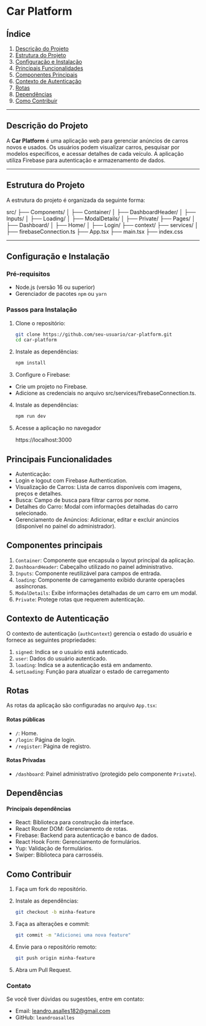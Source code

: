 # Car Platform

## Índice

1. [Descrição do Projeto](#descrição-do-projeto)
2. [Estrutura do Projeto](#estrutura-do-projeto)
3. [Configuração e Instalação](#configuração-e-instalação)
4. [Principais Funcionalidades](#principais-funcionalidades)
5. [Componentes Principais](#componentes-principais)
6. [Contexto de Autenticação](#contexto-de-autenticação)
7. [Rotas](#rotas)
8. [Dependências](#dependências)
9. [Como Contribuir](#como-contribuir)

---

## Descrição do Projeto

A **Car Platform** é uma aplicação web para gerenciar anúncios de carros novos e usados. Os usuários podem visualizar carros, pesquisar por modelos específicos, e acessar detalhes de cada veículo. A aplicação utiliza Firebase para autenticação e armazenamento de dados.

---

## Estrutura do Projeto

A estrutura do projeto é organizada da seguinte forma:

src/ ├── Components/ │ ├── Container/ │ ├── DashboardHeader/ │ ├── Inputs/ │ ├── Loading/ │ ├── ModalDetails/ │ ├── Private/ ├── Pages/ │ ├── Dashboard/ │ ├── Home/ │ ├── Login/ ├── context/ ├── services/ │ ├── firebaseConnection.ts ├── App.tsx ├── main.tsx ├── index.css

---

## Configuração e Instalação

### Pré-requisitos

- Node.js (versão 16 ou superior)
- Gerenciador de pacotes `npm` ou `yarn`

### Passos para Instalação

1. Clone o repositório:

   ```bash
   git clone https://github.com/seu-usuario/car-platform.git
   cd car-platform

   ```

2. Instale as dependências:

   ```bash
   npm install

   ```

3. Configure o Firebase:

- Crie um projeto no Firebase.
- Adicione as credenciais no arquivo src/services/firebaseConnection.ts.

4. Instale as dependências:

   ```bash
   npm run dev

   ```

5. Acesse a aplicação no navegador

   https://localhost:3000

## Principais Funcionalidades

- Autenticação:
- Login e logout com Firebase Authentication.
- Visualização de Carros: Lista de carros disponíveis com imagens, preços e detalhes.
- Busca:
  Campo de busca para filtrar carros por nome.
- Detalhes do Carro: Modal com informações detalhadas do carro selecionado.
- Gerenciamento de Anúncios: Adicionar, editar e excluir anúncios (disponível no painel do administrador).

## Componentes principais

1. `Container`:
   Componente que encapsula o layout principal da aplicação.
2. `DashboardHeader`:
   Cabeçalho utilizado no painel administrativo.
3. `Inputs`: Componente reutilizável para campos de entrada.
4. `loading`: Componente de carregamento exibido durante operações assíncronas.
5. `ModalDetails`: Exibe informações detalhadas de um carro em um modal.
6. `Private`: Protege rotas que requerem autenticação.

## Contexto de Autenticação

O contexto de autenticação (`authContext`) gerencia o estado do usuário e fornece as seguintes propriedades:

1. `signed`: Indica se o usuário está autenticado.
2. `user`: Dados do usuário autenticado.
3. `loading`: Indica se a autenticação está em andamento.
4. `setLoading`: Função para atualizar o estado de carregamento

## Rotas

As rotas da aplicação são configuradas no arquivo `App.tsx`:

#### Rotas públicas

- `/`: Home.
- `/login`: Página de login.
- `/register`: Página de registro.

#### Rotas Privadas

- `/dashboard`: Painel administrativo (protegido pelo componente `Private`).

## Dependências

#### Principais dependências

- React: Biblioteca para construção da interface.
- React Router DOM: Gerenciamento de rotas.
- Firebase: Backend para autenticação e banco de dados.
- React Hook Form: Gerenciamento de formulários.
- Yup: Validação de formulários.
- Swiper: Biblioteca para carrosséis.

## Como Contribuir

1. Faça um fork do repositório.
2. Instale as dependências:

   ```bash
   git checkout -b minha-feature

   ```

3. Faça as alterações e commit:

   ```bash
   git commit -m "Adicionei uma nova feature"

   ```

4. Envie para o repositório remoto:

   ```bash
   git push origin minha-feature

   ```

5. Abra um Pull Request.

### Contato

Se você tiver dúvidas ou sugestões, entre em contato:

- Email: leandro.asalles182@gmail.com
- GitHub: `leandroasalles`
